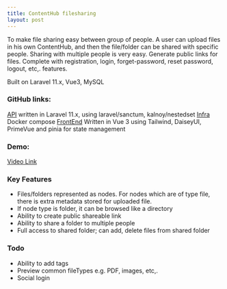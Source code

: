 ```yaml
---
title: ContentHub filesharing
layout: post
---
```


To make file sharing easy between group of people. A user can upload files in his own ContentHub, and then the file/folder can be shared with specific people. Sharing with multiple people is very easy. Generate public links for files. Complete with registration, login, forget-password, reset password, logout, etc,. features.

Built on Laravel 11.x, Vue3, MySQL

### GitHub links:

[API](https://github.com/vishwakarma09/content_hub_api) written in Laravel 11.x, using laravel/sanctum, kalnoy/nestedset
[Infra](https://github.com/vishwakarma09/content_hub_infra) Docker compose
[FrontEnd](https://github.com/vishwakarma09/content_hub_frontend) Written in Vue 3 using Tailwind, DaiseyUI, PrimeVue and pinia for state management

### Demo:
[Video Link](https://drive.google.com/file/d/1WW8f302xrRK1iFyM8DrAcW6VWQ5IMyc2/view)

### Key Features
- Files/folders represented as nodes. For nodes which are of type file, there is extra metadata stored for uploaded file.
- If node type is folder, it can be browsed like a directory
- Ability to create public shareable link
- Ability to share a folder to multiple people
- Full access to shared folder; can add, delete files from shared folder

### Todo
- Ability to add tags
- Preview common fileTypes e.g. PDF, images, etc,.
- Social login
